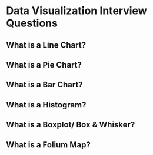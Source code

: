 # Data Visualization Interview Questions

## What is a Line Chart?


## What is a Pie Chart?


## What is a Bar Chart?


## What is a Histogram?


## What is a Boxplot/ Box & Whisker?


## What is a Folium Map?

